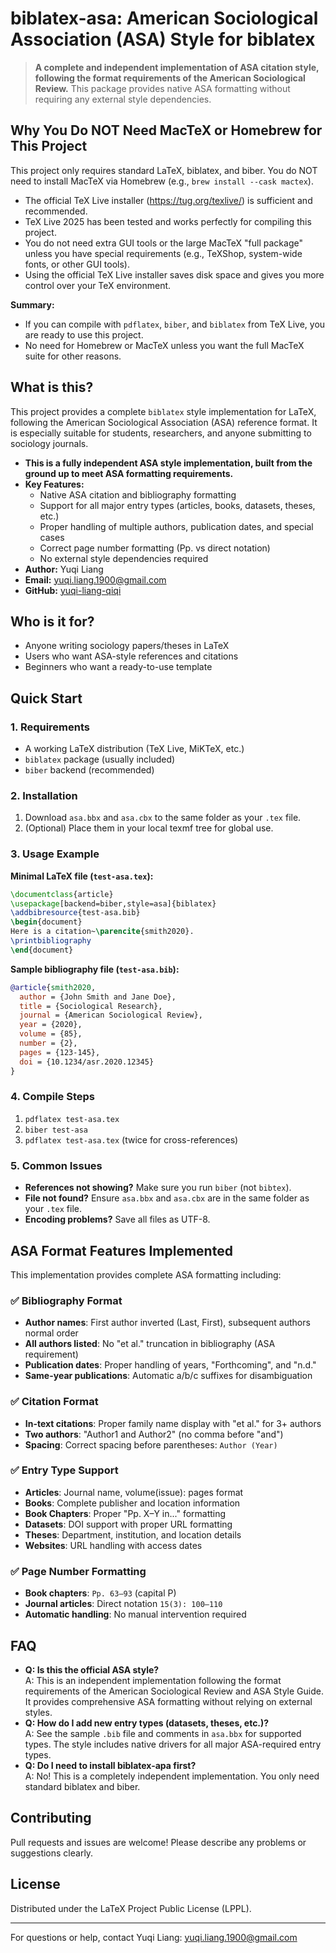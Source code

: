 # biblatex-asa: American Sociological Association (ASA) Style for biblatex

> **A complete and independent implementation of ASA citation style, following the format requirements of the American Sociological Review.**
> This package provides native ASA formatting without requiring any external style dependencies.

## Why You Do NOT Need MacTeX or Homebrew for This Project

This project only requires standard LaTeX, biblatex, and biber. You do NOT need to install MacTeX via Homebrew (e.g., `brew install --cask mactex`).

- The official TeX Live installer (https://tug.org/texlive/) is sufficient and recommended.
- TeX Live 2025 has been tested and works perfectly for compiling this project.
- You do not need extra GUI tools or the large MacTeX "full package" unless you have special requirements (e.g., TeXShop, system-wide fonts, or other GUI tools).
- Using the official TeX Live installer saves disk space and gives you more control over your TeX environment.

**Summary:**
- If you can compile with `pdflatex`, `biber`, and `biblatex` from TeX Live, you are ready to use this project.
- No need for Homebrew or MacTeX unless you want the full MacTeX suite for other reasons.

## What is this?
This project provides a complete `biblatex` style implementation for LaTeX, following the American Sociological Association (ASA) reference format. It is especially suitable for students, researchers, and anyone submitting to sociology journals.

- **This is a fully independent ASA style implementation, built from the ground up to meet ASA formatting requirements.**
- **Key Features:**
  - Native ASA citation and bibliography formatting
  - Support for all major entry types (articles, books, datasets, theses, etc.)
  - Proper handling of multiple authors, publication dates, and special cases
  - Correct page number formatting (Pp. vs direct notation)
  - No external style dependencies required
- **Author:** Yuqi Liang  
- **Email:** yuqi.liang.1900@gmail.com  
- **GitHub:** [yuqi-liang-qiqi](https://github.com/yuqi-liang-qiqi)

## Who is it for?
- Anyone writing sociology papers/theses in LaTeX
- Users who want ASA-style references and citations
- Beginners who want a ready-to-use template

## Quick Start

### 1. Requirements
- A working LaTeX distribution (TeX Live, MiKTeX, etc.)
- `biblatex` package (usually included)
- `biber` backend (recommended)

### 2. Installation
1. Download `asa.bbx` and `asa.cbx` to the same folder as your `.tex` file.
2. (Optional) Place them in your local texmf tree for global use.

### 3. Usage Example

**Minimal LaTeX file (`test-asa.tex`):**
```latex
\documentclass{article}
\usepackage[backend=biber,style=asa]{biblatex}
\addbibresource{test-asa.bib}
\begin{document}
Here is a citation~\parencite{smith2020}.
\printbibliography
\end{document}
```

**Sample bibliography file (`test-asa.bib`):**
```bibtex
@article{smith2020,
  author = {John Smith and Jane Doe},
  title = {Sociological Research},
  journal = {American Sociological Review},
  year = {2020},
  volume = {85},
  number = {2},
  pages = {123-145},
  doi = {10.1234/asr.2020.12345}
}
```

### 4. Compile Steps
1. `pdflatex test-asa.tex`
2. `biber test-asa`
3. `pdflatex test-asa.tex` (twice for cross-references)

### 5. Common Issues
- **References not showing?** Make sure you run `biber` (not `bibtex`).
- **File not found?** Ensure `asa.bbx` and `asa.cbx` are in the same folder as your `.tex` file.
- **Encoding problems?** Save all files as UTF-8.

## ASA Format Features Implemented

This implementation provides complete ASA formatting including:

### ✅ Bibliography Format
- **Author names**: First author inverted (Last, First), subsequent authors normal order
- **All authors listed**: No "et al." truncation in bibliography (ASA requirement)
- **Publication dates**: Proper handling of years, "Forthcoming", and "n.d."
- **Same-year publications**: Automatic a/b/c suffixes for disambiguation

### ✅ Citation Format  
- **In-text citations**: Proper family name display with "et al." for 3+ authors
- **Two authors**: "Author1 and Author2" (no comma before "and")
- **Spacing**: Correct spacing before parentheses: `Author (Year)`

### ✅ Entry Type Support
- **Articles**: Journal name, volume(issue): pages format
- **Books**: Complete publisher and location information
- **Book Chapters**: Proper "Pp. X–Y in..." formatting
- **Datasets**: DOI support with proper URL formatting  
- **Theses**: Department, institution, and location details
- **Websites**: URL handling with access dates

### ✅ Page Number Formatting
- **Book chapters**: `Pp. 63–93` (capital P)
- **Journal articles**: Direct notation `15(3): 100–110`
- **Automatic handling**: No manual intervention required

## FAQ
- **Q: Is this the official ASA style?**  
  A: This is an independent implementation following the format requirements of the American Sociological Review and ASA Style Guide. It provides comprehensive ASA formatting without relying on external styles.
- **Q: How do I add new entry types (datasets, theses, etc.)?**  
  A: See the sample `.bib` file and comments in `asa.bbx` for supported types. The style includes native drivers for all major ASA-required entry types.
- **Q: Do I need to install biblatex-apa first?**  
  A: No! This is a completely independent implementation. You only need standard biblatex and biber.

## Contributing
Pull requests and issues are welcome! Please describe any problems or suggestions clearly.

## License
Distributed under the LaTeX Project Public License (LPPL).

---
For questions or help, contact Yuqi Liang: yuqi.liang.1900@gmail.com

